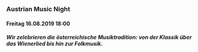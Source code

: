 ### Austrian Music Night
#### Freitag 16.08.2019 18:00
##### Wir zelebrieren die österreichische Musiktradition: von der Klassik über das Wienerlied bis hin zur Folkmusik.
